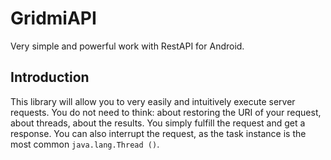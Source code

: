 # GridmiAPI

Very simple and powerful work with RestAPI for Android.

## Introduction

This library will allow you to very easily and intuitively execute server requests. You do not need to think: about restoring the URI of your request, about threads, about the results. You simply fulfill the request and get a response. You can also interrupt the request, as the task instance is the most common `java.lang.Thread ()`.
